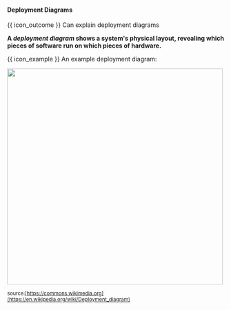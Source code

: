 <div id="title">

#### Deployment Diagrams

</div>

<span id="prereqs"></span>

<span id="outcomes">{{ icon_outcome }} Can explain deployment diagrams</span>

<div id="body">

**A _deployment diagram_ shows a system's physical layout, revealing which pieces of software run on which pieces of hardware.**

<tip-box> 

{{ icon_example }} An example deployment diagram:

<img src="{{baseUrl}}/modeling/modelingStructures/deploymentDiagrams/images/diagram.png" height="500" />
<p/>

<sub>source:[https://commons.wikimedia.org](https://en.wikipedia.org/wiki/Deployment_diagram)</sub>

</tip-box>

</div>

<div id="extras">
</div>